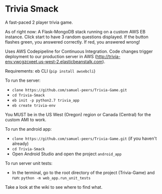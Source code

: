 # Trivia Smack
A fast-paced 2 player trivia game.

As of right now:
A Flask-MongoDB stack running on a custom AWS EB instance.
Click start to have 3 random questions displayed. If the button flashes green, you answered correctly. If red, you answered wrong!

Uses AWS Codepipeline for Continuous Integration. Code changes trigger deployment to our production server in AWS (http://trivia-env.vwcgzcxeet.us-west-2.elasticbeanstalk.com).

Requirements: eb CLI (`pip install awsebcli`)

To run the server:
- `clone https://github.com/samuel-peers/Trivia-Game.git`
- `cd Trivia-Smack`
- `eb init -p python2.7 trivia_app`
- `eb create trivia-env`

You MUST be in the US West (Oregon) region or Canada (Central) for the custom AMI to work.

To run the android app:
- `clone https://github.com/samuel-peers/Trivia-Game.git` (if you haven't already)
- `cd Trivia-Smack`
- Open Android Studio and open the project `android_app`

To run server unit tests:
- In the terminal, go to the root directory of the project (Trivia-Game) and run: 
`python -m web_app.run_unit_tests`

Take a look at the wiki to see where to find what.
